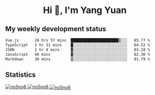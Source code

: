 <h1 align="center">Hi 👋, I'm Yang Yuan</h1>


## My weekly development status
<!--START_SECTION:waka-->

```txt
Vue.js       28 hrs 57 mins  █████████████████████▒░░░   85.77 %
TypeScript   1 hr 31 mins    █░░░░░░░░░░░░░░░░░░░░░░░░   04.52 %
JSON         1 hr 4 mins     ▓░░░░░░░░░░░░░░░░░░░░░░░░   03.18 %
JavaScript   46 mins         ▓░░░░░░░░░░░░░░░░░░░░░░░░   02.30 %
Markdown     36 mins         ▒░░░░░░░░░░░░░░░░░░░░░░░░   01.79 %
```

<!--END_SECTION:waka-->

## Statistics
<a href="https://github.com/anuraghazra/github-readme-stats">
  <img src="https://github-readme-stats.vercel.app/api/top-langs/?username=no5no6&theme=dracula" alt="no5no6">
</a>
<a href="https://github.com/anuraghazra/github-readme-stats">
  <img src="https://github-readme-stats.vercel.app/api?username=no5no6&show_icons=true&theme=dracula&line_height=40" alt="no5no6">
</a>
<a href="https://github.com/anuraghazra/github-readme-stats">
  <img align="center" src="https://github-readme-streak-stats.herokuapp.com/?user=no5no6&theme=dracula" alt="no5no6" />
</a>